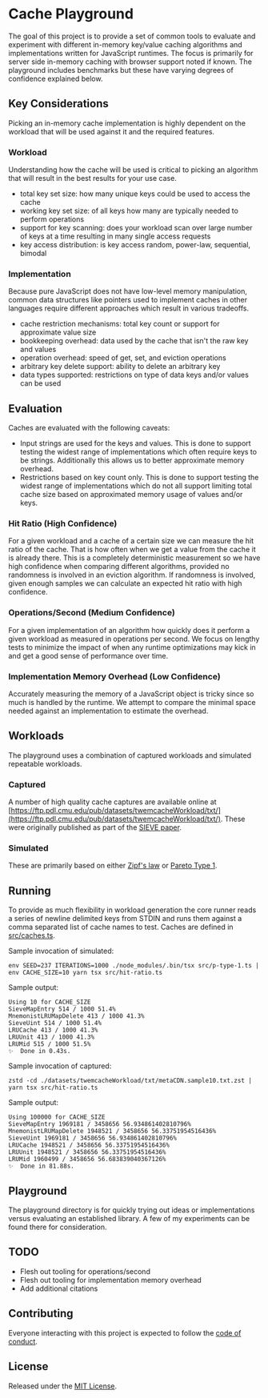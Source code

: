 # Cache Playground

The goal of this project is to provide a set of common tools to evaluate and experiment with different in-memory key/value caching algorithms and implementations written for JavaScript runtimes. The focus is primarily for server side in-memory caching with browser support noted if known. The playground includes benchmarks but these have varying degrees of confidence explained below.

## Key Considerations

Picking an in-memory cache implementation is highly dependent on the workload that will be used against it and the required features.

### Workload

Understanding how the cache will be used is critical to picking an algorithm that will result in the best results for your use case.

- total key set size: how many unique keys could be used to access the cache
- working key set size: of all keys how many are typically needed to perform operations
- support for key scanning: does your workload scan over large number of keys at a time resulting in many single access requests
- key access distribution: is key access random, power-law, sequential, bimodal

### Implementation

Because pure JavaScript does not have low-level memory manipulation, common data structures like pointers used to implement caches in other languages require different approaches which result in various tradeoffs.

- cache restriction mechanisms: total key count or support for approximate value size
- bookkeeping overhead: data used by the cache that isn't the raw key and values
- operation overhead: speed of get, set, and eviction operations
- arbitrary key delete support: ability to delete an arbitrary key
- data types supported: restrictions on type of data keys and/or values can be used

## Evaluation

Caches are evaluated with the following caveats:

- Input strings are used for the keys and values. This is done to support testing the widest range of implementations which often require keys to be strings. Additionally this allows us to better approximate memory overhead.
- Restrictions based on key count only. This is done to support testing the widest range of implementations which do not all support limiting total cache size based on approximated memory usage of values and/or keys.

### Hit Ratio (High Confidence)

For a given workload and a cache of a certain size we can measure the hit ratio of the cache. That is how often when we get a value from the cache it is already there. This is a completely deterministic measurement so we have high confidence when comparing different algorithms, provided no randomness is involved in an eviction algorithm. If randomness is involved, given enough samples we can calculate an expected hit ratio with high confidence.

### Operations/Second (Medium Confidence)

For a given implementation of an algorithm how quickly does it perform a given workload as measured in operations per second. We focus on lengthy tests to minimize the impact of when any runtime optimizations may kick in and get a good sense of performance over time.

### Implementation Memory Overhead (Low Confidence)

Accurately measuring the memory of a JavaScript object is tricky since so much is handled by the runtime. We attempt to compare the minimal space needed against an implementation to estimate the overhead.

## Workloads

The playground uses a combination of captured workloads and simulated repeatable workloads.

### Captured

A number of high quality cache captures are available online at [https://ftp.pdl.cmu.edu/pub/datasets/twemcacheWorkload/txt/](https://ftp.pdl.cmu.edu/pub/datasets/twemcacheWorkload/txt/). These were originally published as part of the [SIEVE paper](papers/nsdi24-SIEVE.pdf).

### Simulated

These are primarily based on either [Zipf's law](https://en.wikipedia.org/wiki/Zipf's_law) or [Pareto Type 1](https://en.wikipedia.org/wiki/Pareto_distribution).

## Running

To provide as much flexibility in workload generation the core runner reads a series of newline delimited keys from STDIN and runs them against a comma separated list of cache names to test. Caches are defined in [src/caches.ts](src/caches.ts).

Sample invocation of simulated:

```
env SEED=237 ITERATIONS=1000 ./node_modules/.bin/tsx src/p-type-1.ts | env CACHE_SIZE=10 yarn tsx src/hit-ratio.ts
```

Sample output:

```
Using 10 for CACHE_SIZE
SieveMapEntry 514 / 1000 51.4%
MnemonistLRUMapDelete 413 / 1000 41.3%
SieveUint 514 / 1000 51.4%
LRUCache 413 / 1000 41.3%
LRUUnit 413 / 1000 41.3%
LRUMid 515 / 1000 51.5%
✨  Done in 0.43s.
```

Sample invocation of captured:

```
zstd -cd ./datasets/twemcacheWorkload/txt/metaCDN.sample10.txt.zst | yarn tsx src/hit-ratio.ts
```

Sample output:

```
Using 100000 for CACHE_SIZE
SieveMapEntry 1969181 / 3458656 56.934861402810796%
MnemonistLRUMapDelete 1948521 / 3458656 56.33751954516436%
SieveUint 1969181 / 3458656 56.934861402810796%
LRUCache 1948521 / 3458656 56.33751954516436%
LRUUnit 1948521 / 3458656 56.33751954516436%
LRUMid 1960499 / 3458656 56.683839040367126%
✨  Done in 81.88s.
```

## Playground

The playground directory is for quickly trying out ideas or implementations versus evaluating an established library. A few of my experiments can be found there for consideration.

## TODO

- Flesh out tooling for operations/second
- Flesh out tooling for implementation memory overhead
- Add additional citations

## Contributing

Everyone interacting with this project is expected to follow the [code of conduct](CODE_OF_CONDUCT.md).

## License

Released under the [MIT License](LICENSE).
